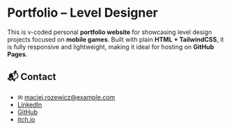 # Portfolio – Level Designer

This is v-coded personal **portfolio website** for showcasing level design projects focused on **mobile games**. Built with plain **HTML + TailwindCSS**, it is fully responsive and lightweight, making it ideal for hosting on **GitHub Pages**.

## 📬 Contact
- ✉ maciej.rozewicz@example.com
- [LinkedIn](https://linkedin.com)
- [GitHub](https://github.com)
- [itch.io](https://itch.io)
